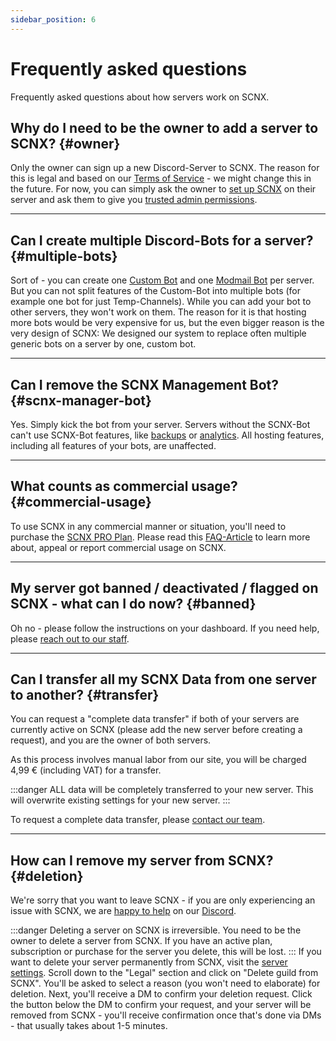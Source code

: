 ```yaml
---
sidebar_position: 6
---
```


# Frequently asked questions

Frequently asked questions about how servers work on SCNX.

## Why do I need to be the owner to add a server to SCNX? {#owner}

Only the owner can sign up a new Discord-Server to SCNX. The reason for this is legal and based on
our [Terms of Service](https://sc-net.work/scnx-tos) - we might change this in the future. For now, you can simply ask
the owner to [set up SCNX](./../../setup) on their server and ask them to give
you [trusted admin permissions](./trusted-admins).

---

## Can I create multiple Discord-Bots for a server? {#multiple-bots}

Sort of - you can create one [Custom Bot](../../custom-bot/intro) and one [Modmail Bot](../../modmail/intro) per
server. But you can not split features of the Custom-Bot into multiple bots (for example one bot for just
Temp-Channels). While you can add your bot to other servers, they won't work on them.
The reason for it is that hosting more bots would be very expensive for us, but the even bigger reason is the very
design of SCNX:
We designed our system to replace often multiple generic bots on a server by one, custom bot.

---

## Can I remove the SCNX Management Bot? {#scnx-manager-bot}

Yes. Simply kick the bot from your server. Servers without the SCNX-Bot can't use SCNX-Bot features,
like [backups](./backups) or [analytics](./analytics). All hosting features, including all features of your bots, are
unaffected.

---

## What counts as commercial usage? {#commercial-usage}

To use SCNX in any commercial manner or situation, you'll need to purchase the [SCNX PRO Plan](https://scnx.xyz/plans).
Please read this [FAQ-Article](https://faq.scnx.app/commercial-usage-of-scnx/) to learn more about, appeal or report
commercial usage on SCNX.

---

## My server got banned / deactivated / flagged on SCNX - what can I do now? {#banned}

Oh no - please follow the instructions on your dashboard. If you need help,
please [reach out to our staff](https://scnx.app/help).

---

## Can I transfer all my SCNX Data from one server to another? {#transfer}

You can request a "complete data transfer" if both of your servers are currently active on SCNX
(please add the new server before creating a request), and you are the owner of both servers.

As this process involves manual labor from our site, you will be charged 4,99 € (including VAT) for a transfer.

:::danger
ALL data will be completely transferred to your new server. This will overwrite existing settings for your new server.
:::

To request a complete data transfer, please [contact our team](https://scnx.app/help).

---

## How can I remove my server from SCNX? {#deletion}

We're sorry that you want to leave SCNX - if you are only experiencing an issue with SCNX, we
are [happy to help](https://scnx.app/help) on our [Discord](https://sc-net.work/dc).

:::danger
Deleting a server on SCNX is irreversible. You need to be the owner to delete a server from SCNX. If you have an active
plan, subscription or purchase for the server you delete, this will be lost.
:::
If you want to delete your server permanently from SCNX, visit
the [server settings](https://scnx.app/glink?page=settings). Scroll down to the "Legal" section and click on "Delete
guild from SCNX". You'll be asked to select a reason (you won't need to elaborate) for deletion. Next, you'll receive a
DM to confirm your deletion request. Click the button below the DM to confirm your request, and your server will be
removed from SCNX - you'll receive confirmation once that's done via DMs - that usually takes about 1-5 minutes.